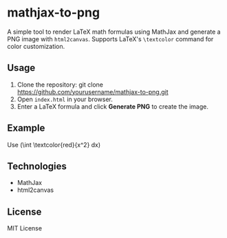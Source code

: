 # mathjax-to-png

A simple tool to render LaTeX math formulas using MathJax and generate a PNG image with `html2canvas`. Supports LaTeX's `\textcolor` command for color customization.

## Usage

1. Clone the repository: git clone https://github.com/yourusername/mathjax-to-png.git
2. Open `index.html` in your browser.
3. Enter a LaTeX formula and click **Generate PNG** to create the image.

## Example
Use 
\(\int \textcolor{red}{x^2} dx\)

## Technologies

- MathJax
- html2canvas

## License

MIT License
